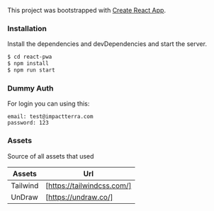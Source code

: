 This project was bootstrapped with [Create React App](https://github.com/facebook/create-react-app).

### Installation
Install the dependencies and devDependencies and start the server.

```sh
$ cd react-pwa
$ npm install
$ npm run start
```

### Dummy Auth
For login you can using this:
```
email: test@impactterra.com
password: 123
```

### Assets
Source of all assets that used

| Assets | Url |
| ------ | ------ |
| Tailwind | [https://tailwindcss.com/] |
| UnDraw | [https://undraw.co/] |